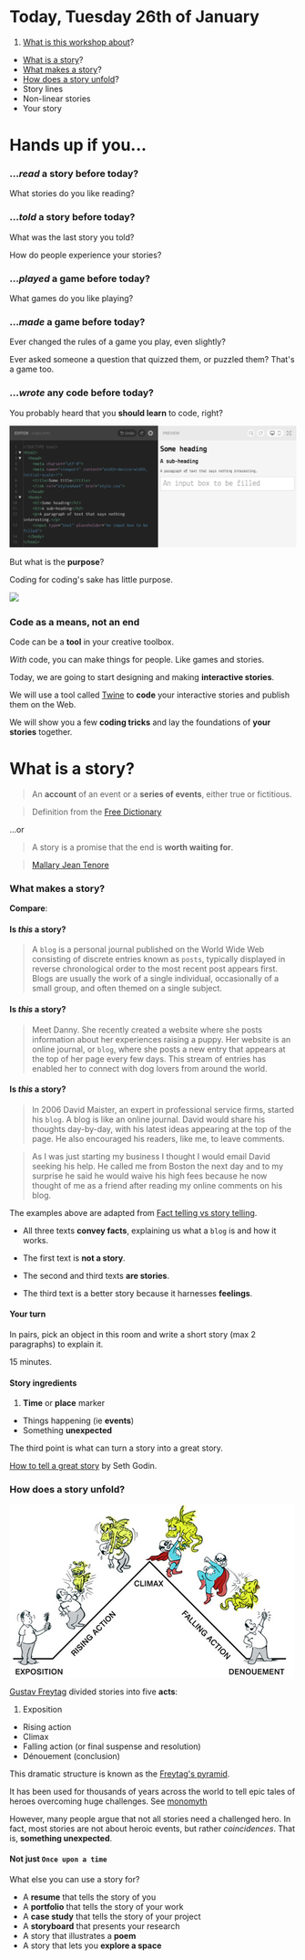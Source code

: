<!--

- [x] Managing expectations:
 			not coding for coding's sake, some title etc
 			coding as a tool in your creative toolbox 
 			introduce Twine, but not use it today
 
- [ ] Examples of unconventional storytelling:

	* Jessica Hisch wedding invitation
	* Bunt blood from scroolmagic 			
- [ ] homework 
			storymap
			play a Twine
			prepare assets

-->

# Today, Tuesday 26th of January

1. [What is this workshop about](#hands-up-if-you)?
* [What is a story](#what-is-a-story)?
* [What makes a story](#what-makes-a-story)?
* [How does a story unfold](#how-does-a-story-unfold)? 
* Story lines
* Non-linear stories
* Your story


# Hands up if you...

### ...*read* a **story** before today?

What stories do you like reading?

### ...*told* a **story** before today?

What was the last story you told? 

How do people experience your stories?

### ...*played* a **game** before today?

What games do you like playing?

### ...*made* a **game** before today?

Ever changed the rules of a game you play, even slightly? 

Ever asked someone a question that quizzed them, or puzzled them? That's a game too.

### ...*wrote* any **code** before today? 

You probably heard that you **should learn** to code, right?

![](../../assets/some-code.png)

But what is the **purpose**?

Coding for coding's sake has little purpose. 

[![](https://upload.wikimedia.org/wikipedia/commons/b/b7/Bindfaden.jpg)](https://en.wikipedia.org/wiki/Twine#/media/File:Bindfaden.jpg)

<!-- story of Aimee's knitting experiments -->

### Code as a means, not an end

Code can be a **tool** in your creative toolbox.

*With* code, you can make things for people. Like games and stories. 

Today, we are going to start designing and making **interactive stories**.

We will use a tool called [Twine](../../twine) to **code** your interactive stories and publish them on the Web.

We will show you a few **coding tricks** and lay the foundations of **your stories** together. 


# What is a story?

> An **account** of an event or a **series of events**, either true or fictitious.

> Definition from the [Free Dictionary ](http://www.thefreedictionary.com/story) 

...or

> A story is a promise that the end is **worth waiting for**.

> [Mallary Jean Tenore](http://www.poynter.org/how-tos/writing/200728/theres-no-such-thing-as-first-person-omniscient-when-writing-a-personal-story)

### What makes a story?

**Compare**:

#### 	Is *this* a story?

> A `blog` is a personal journal published on the World Wide Web consisting of discrete entries known as `posts`, typically displayed in reverse chronological order to the most recent post appears first. Blogs are usually the work of a single individual, occasionally of a small group, and often themed on a single subject.

#### 	Is *this* a story?

> Meet Danny. She recently created a website where she posts information about her experiences raising a puppy. Her website is an online journal, or `blog`, where she posts a new entry that appears at the top of her page every few days. This stream of entries has enabled her to connect with dog lovers from around the world.

#### 	Is *this* a story?

> In 2006 David Maister, an expert in professional service firms, started his `blog`. A blog is like an online journal. David would share his thoughts day-by-day, with his latest ideas appearing at the top of the page. He also encouraged his readers, like me, to leave comments.

> As I was just starting my business I thought I would email David seeking his help. He called me from Boston the next day and to my surprise he said he would waive his high fees because he now thought of me as a friend after reading my online comments on his blog.

The examples above are adapted from [Fact telling vs story telling](http://www.anecdote.com/2013/01/fact-telling-versus-story-telling/).

* All three texts **convey facts**, explaining us what a `blog` is and how it works.  
 
* The first text is **not a story**.   

* The second and third texts **are stories**.

* The third text is a better story because it harnesses **feelings**.

#### Your turn

In pairs, pick an object in this room and write a short story (max 2 paragraphs) to explain it.

15 minutes.

<!-- 

Exercise (option 2): in pairs, tell the story of something interesting that happened to your team mate in the last week

-->

#### Story ingredients

1. **Time** or **place** marker
* Things happening (ie **events**) 
* Something **unexpected**

The third point is what can turn a story into a great story.

[How to tell a great story](http://sethgodin.typepad.com/seths_blog/2006/04/ode_how_to_tell.html) by Seth Godin.

### How does a story unfold?

![](../../assets/freytags-pyramid.jpg)

[Gustav Freytag](https://en.wikipedia.org/wiki/Gustav_Freytag) divided stories into five **acts**: 

1. Exposition
* Rising action
* Climax
* Falling action (or final suspense and resolution)
* Dénouement (conclusion)

This dramatic structure is known as the [Freytag's pyramid](https://en.wikipedia.org/wiki/Dramatic_structure#Freytag.27s_analysis).

It has been used for thousands of years across the world to tell epic tales of heroes overcoming huge challenges. See [monomyth](https://en.wikipedia.org/wiki/Monomyth)

However, many people argue that not all stories need a challenged hero. In fact, most stories are not about heroic events, but rather *coincidences*. That is, **something unexpected**.

#### Not just `Once upon a time`

What else you can use a story for? 

* A **resume** that tells the story of you
* A **portfolio** that tells the story of your work
* A **case study** that tells the story of your project
* A **storyboard** that presents your research
* A story that illustrates a **poem**
* A story that lets you **explore a space**

<!-- 

Examples of unconventional storytelling:

-->